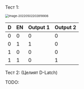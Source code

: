 

Тест 1:



<img src="C:\Users\Gosho\Desktop\GitHub\8-bit-Computer\Pictures\image-20220502202819906.png" alt="image-20220502202819906" style="zoom: 67%;" />

| D    | EN   | Output 1 | Output 2 |
| ---- | ---- | -------- | -------- |
| 0    | 0    | 0        | 0        |
| 0    | 1    | 1        | 0        |
| 1    | 0    | 0        | 0        |
| 1    | 1    | 0        | 1        |

Тест 2: (Целият D-Latch)



TODO: